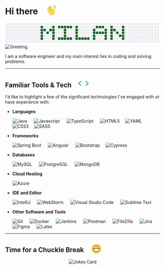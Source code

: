 <h1>Hi there  <span style="margin-left: 16px;"><img src="https://github.com/mlankr/mlankr/blob/main/assets/gifs/wave.gif" width="40px"  alt="Waving" style="vertical-align:bottom;"></span></h1>
<img src="https://github.com/mlankr/mlankr/blob/main/assets/images/header.png" width="900" alt="Header Image With Name">

<br>

<img src="https://readme-typing-svg.herokuapp.com?color=%2F6A1F&size=32&center=true&vCenter=true&width=900&height=50&lines=Hello+World!;Welcome+to+my+GitHub.;I'm+Milan+Koirala.;A+software+engineer+and+...;a+programming+enthusiast!" alt="Greeting" />

<br>

I am a software engineer and my main interest lies in coding and solving problems.

---

<h2>Familiar Tools & Tech  <span style="margin-left: 16px;"><img src="https://github.com/mlankr/mlankr/blob/main/assets/gifs/skill.gif" width="36px" alt="Tech" style="vertical-align:bottom;"></span></h2>

I'd like to highlight a few of the significant technologies I've engaged with or have experience with:

- **Languages**
  
    ![Java](https://img.shields.io/badge/java-%23ED8B00.svg?style=for-the-badge&logo=openjdk&logoColor=white)
    &emsp;
    ![Javascript](https://img.shields.io/badge/javascript-%23323330.svg?style=for-the-badge&logo=javascript&logoColor=%23F7DF1E)
    &emsp;
    ![TypeScript](https://img.shields.io/badge/typescript-%23007ACC.svg?style=for-the-badge&logo=typescript&logoColor=white)
    &emsp;
    ![HTML5](https://img.shields.io/badge/HTML5-E34F26.svg?style=for-the-badge&logo=HTML5&logoColor=white)&emsp;
    ![YAML](https://img.shields.io/badge/YAML-CB171E.svg?style=for-the-badge&logo=YAML&logoColor=white)&emsp;
    ![CSS3](https://img.shields.io/badge/CSS3-1572B6.svg?style=for-the-badge&logo=CSS3&logoColor=white)&emsp;
    ![SASS](https://img.shields.io/badge/Sass-CC6699.svg?style=for-the-badge&logo=Sass&logoColor=white)


- **Frameworks**

    ![Spring Boot](https://img.shields.io/badge/Spring%20Boot-6DB33F.svg?style=for-the-badge&logo=Spring-Boot&logoColor=white)
    &emsp;
    ![Angular](https://img.shields.io/badge/angular-%23DD0031.svg?style=for-the-badge&logo=angular&logoColor=white)
    &emsp;
    ![Bootstrap](https://img.shields.io/badge/Bootstrap-7952B3.svg?style=for-the-badge&logo=Bootstrap&logoColor=white)&emsp;
    ![Cypress](https://img.shields.io/badge/-cypress-%23E5E5E5?style=for-the-badge&logo=cypress&logoColor=058a5e)


- **Databases**

    ![MySQL](https://img.shields.io/badge/MySQL-4479A1.svg?style=for-the-badge&logo=MySQL&logoColor=white)
    &emsp;
    ![PostgreSQL](https://img.shields.io/badge/PostgreSQL-4169E1.svg?style=for-the-badge&logo=PostgreSQL&logoColor=white)
    &emsp;
    ![MongoDB](https://img.shields.io/badge/MongoDB-47A248.svg?style=for-the-badge&logo=MongoDB&logoColor=white)


- **Cloud Hosting**

    ![Azure](https://img.shields.io/badge/Microsoft%20Azure-0078D4.svg?style=for-the-badge&logo=Microsoft-Azure&logoColor=white)


- **IDE and Editor**

    ![IntelliJ](https://img.shields.io/badge/IntelliJ%20IDEA-000000.svg?style=for-the-badge&logo=IntelliJ-IDEA&logoColor=white)
    &emsp;
    ![WebStorm](https://img.shields.io/badge/WebStorm-000000.svg?style=for-the-badge&logo=WebStorm&logoColor=white)
    &emsp;
    ![Visual Studio Code](https://img.shields.io/badge/Visual%20Studio%20Code-007ACC.svg?style=for-the-badge&logo=Visual-Studio-Code&logoColor=white)
    &emsp;
    ![Sublime Text](https://img.shields.io/badge/Sublime%20Text-FF9800.svg?style=for-the-badge&logo=Sublime-Text&logoColor=white)


- **Other Software and Tools**

    ![Git](https://img.shields.io/badge/Git-F05032.svg?style=for-the-badge&logo=Git&logoColor=white)
    &emsp;
    ![Docker](https://img.shields.io/badge/Docker-2496ED.svg?style=for-the-badge&logo=Docker&logoColor=white)
    &emsp;
    ![Jenkins](https://img.shields.io/badge/Jenkins-D24939.svg?style=for-the-badge&logo=Jenkins&logoColor=white)
    &emsp;
    ![Postman](https://img.shields.io/badge/Postman-FF6C37.svg?style=for-the-badge&logo=Postman&logoColor=white)
    &emsp;
    ![FileZilla](https://img.shields.io/badge/FileZilla-BF0000.svg?style=for-the-badge&logo=FileZilla&logoColor=white)
    &emsp;
    ![Jira](https://img.shields.io/badge/Jira-0052CC.svg?style=for-the-badge&logo=Jira&logoColor=white)
    &emsp;
    ![Figma](https://img.shields.io/badge/Figma-F24E1E?style=for-the-badge&logo=figma&logoColor=white)
    &emsp;
    ![Latex](https://img.shields.io/badge/LaTeX-008080.svg?style=for-the-badge&logo=LaTeX&logoColor=white)

---

<h2>Time for a Chuckle Break  <span style="margin-left: 16px;"><img src="https://github.com/mlankr/mlankr/blob/main/assets/gifs/haha.gif" width="36px" alt="Chuckle" style="vertical-align:bottom;"></span></h2>
<p align="center">
<img src="https://readme-jokes.vercel.app/api?bgColor=%23073b4c&textColor=%2306d6a0&aColor=%2306d6a0&borderColor=%2306d6a0" alt="Jokes Card">
</p>

